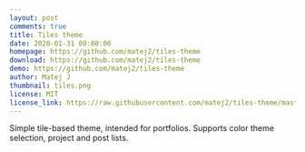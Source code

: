 ```yaml
---
layout: post
comments: true
title: Tiles theme
date: 2020-01-31 00:00:00
homepage: https://github.com/matej2/tiles-theme
download: https://github.com/matej2/tiles-theme
demo: https://github.com/matej2/tiles-theme
author: Matej J
thumbnail: tiles.png
license: MIT
license_link: https://raw.githubusercontent.com/matej2/tiles-theme/master/LICENSE
---
```


Simple tile-based theme, intended for portfolios. Supports color theme selection, project and post lists.
